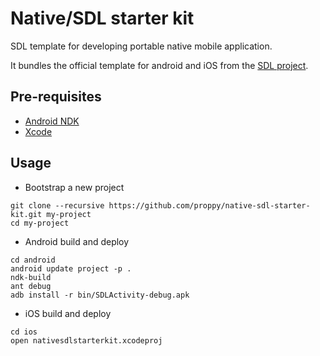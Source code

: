 # Native/SDL starter kit

SDL template for developing portable native mobile application.

It bundles the official template for android and iOS from the [SDL project](https://www.libsdl.org/).

## Pre-requisites

- [Android NDK](https://developer.android.com/tools/sdk/ndk/index.html)
- [Xcode](https://developer.apple.com/xcode/)

## Usage

- Bootstrap a new project
```
git clone --recursive https://github.com/proppy/native-sdl-starter-kit.git my-project
cd my-project
```

- Android build and deploy
```
cd android
android update project -p .
ndk-build
ant debug
adb install -r bin/SDLActivity-debug.apk
```

- iOS build and deploy
```
cd ios
open nativesdlstarterkit.xcodeproj
```
